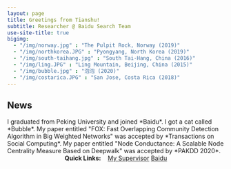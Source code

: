 ```yaml
---
layout: page
title: Greetings from Tianshu!
subtitle: Researcher @ Baidu Search Team
use-site-title: true
bigimg:
  - "/img/norway.jpg" : "The Pulpit Rock, Norway (2019)"
  - "/img/northkorea.JPG" : "Pyongyang, North Korea (2019)"
  - "/img/south-taihang.jpg" : "South Tai-Hang, China (2016)"
  - "/img/ling.JPG" : "Ling Mountain, Beijing, China (2015)"
  - "/img/bubble.jpg" : "泡泡 (2020)"
  - "/img/costarica.JPG" : "San Jose, Costa Rica (2018)"
---
```

## News
<i class="about-text">
<span class="fa fa-graduation-cap about-icon"></span>
</i>
I graduated from Peking University and joined *Baidu*.

<i class="about-text">
<span class="fa fa-paw about-icon"></span>
</i>
I got a cat called *Bubble*.


<i class="about-text">
<span class="fa fa-paper-plane about-icon"></span>
</i>
My paper entitled "FOX: Fast Overlapping Community Detection Algorithm in Big Weighted Networks" was accepted by *Transactions on Social Computing*.

<i class="about-text">
<span class="fa fa-paper-plane about-icon"></span>
</i>
My paper entitled "Node Conductance: A Scalable Node Centrality Measure Based on Deepwalk" was accepted by *PAKDD 2020*.

<div style="text-align:center">
<strong>Quick Links:</strong> &nbsp;&nbsp; 
<a href="http://www.cis.pku.edu.cn/info/1084/1273.htm" role="button" class="btn btn-primary">My Supervisor</a> 
<a href="https://www.baidu.com/" role="button" class="btn btn-primary">Baidu</a> 
</div>